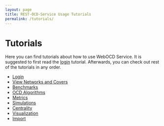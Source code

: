 ```yaml
---
layout: page
title: REST-OCD-Service Usage Tutorials
permalink: /tutorials/
---
```

# Tutorials

Here you can find tutorials about how to use WebOCD Service. It is suggested to first read the <a href="/REST-OCD-Services/pages/tutorials/login">login</a> tutorial. Afterwards, you can check out rest of the tutorials in any order. 

<ul>
   <li> <a href="/REST-OCD-Services/pages/tutorials/login"> Login </a></li>
   <li><a href="/REST-OCD-Services/pages/tutorials/networks-covers-view"> View Networks and Covers </a></li>
   <li><a href="/REST-OCD-Services/pages/tutorials/benchmarks">Benchmarks</a></li>
   <li><a href="/REST-OCD-Services/pages/tutorials/ocd-algorithms">OCD Algorithms</a></li>
   <li><a href="/REST-OCD-Services/pages/tutorials/metrics">Metrics</a></li>
   <li><a href="/REST-OCD-Services/pages/tutorials/cooperation-simulation">Simulations</a></li>
   <li><a href="/REST-OCD-Services/pages/tutorials/centrality">Centrality</a></li>
   <li><a href="/REST-OCD-Services/pages/tutorials/visualization">Visualization</a></li>
   <li><a href="/REST-OCD-Services/pages/tutorials/import">Import</a></li>
</ul>
